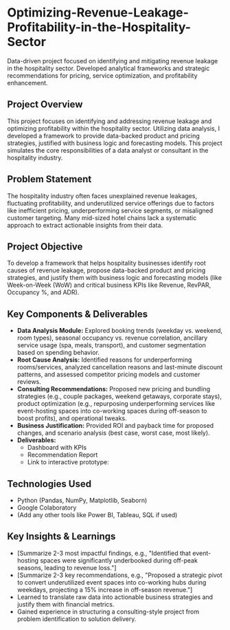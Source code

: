 # Optimizing-Revenue-Leakage-Profitability-in-the-Hospitality-Sector
Data-driven project focused on identifying and mitigating revenue leakage in the hospitality sector. Developed analytical frameworks and strategic recommendations for pricing, service optimization, and profitability enhancement.
## Project Overview
This project focuses on identifying and addressing revenue leakage and optimizing profitability within the hospitality sector. Utilizing data analysis, I developed a framework to provide data-backed product and pricing strategies, justified with business logic and forecasting models. This project simulates the core responsibilities of a data analyst or consultant in the hospitality industry.

## Problem Statement
The hospitality industry often faces unexplained revenue leakages, fluctuating profitability, and underutilized service offerings due to factors like inefficient pricing, underperforming service segments, or misaligned customer targeting. Many mid-sized hotel chains lack a systematic approach to extract actionable insights from their data.

## Project Objective
To develop a framework that helps hospitality businesses identify root causes of revenue leakage, propose data-backed product and pricing strategies, and justify them with business logic and forecasting models (like Week-on-Week (WoW) and critical business KPIs like Revenue, RevPAR, Occupancy %, and ADR).

## Key Components & Deliverables
* **Data Analysis Module:** Explored booking trends (weekday vs. weekend, room types), seasonal occupancy vs. revenue correlation, ancillary service usage (spa, meals, transport), and customer segmentation based on spending behavior.
* **Root Cause Analysis:** Identified reasons for underperforming rooms/services, analyzed cancellation reasons and last-minute discount patterns, and assessed competitor pricing models and customer reviews.
* **Consulting Recommendations:** Proposed new pricing and bundling strategies (e.g., couple packages, weekend getaways, corporate stays), product optimization (e.g., repurposing underperforming services like event-hosting spaces into co-working spaces during off-season to boost profits), and operational tweaks.
* **Business Justification:** Provided ROI and payback time for proposed changes, and scenario analysis (best case, worst case, most likely).
* **Deliverables:**
    * Dashboard with KPIs
    * Recommendation Report
    * Link to interactive prototype:

## Technologies Used
* Python (Pandas, NumPy, Matplotlib, Seaborn)
* Google Colaboratory
* (Add any other tools like Power BI, Tableau, SQL if used)

## Key Insights & Learnings
* [Summarize 2-3 most impactful findings, e.g., "Identified that event-hosting spaces were significantly underbooked during off-peak seasons, leading to revenue loss."]
* [Summarize 2-3 key recommendations, e.g., "Proposed a strategic pivot to convert underutilized event spaces into co-working hubs during weekdays, projecting a 15% increase in off-season revenue."]
* Learned to translate raw data into actionable business strategies and justify them with financial metrics.
* Gained experience in structuring a consulting-style project from problem identification to solution delivery.
